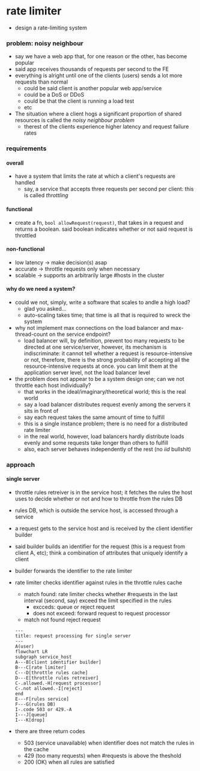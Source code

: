 # rate limiter
* design a rate-limiting system
### problem: noisy neighbour
* say we have a web app that, for one reason or the other, has become popular
* said app receives thousands of requests per second to the FE
* everything is alright until one of the clients (users) sends a lot more requests than normal
    - could be said client is another popular web app/service
    - could be a DoS or DDoS
    - could be that the client is running a load test
    - etc
* The situation where a client hogs a significant proportion of shared resources is called the *noisy neighbour problem*
    - therest of the clients experience higher latency and request failure rates
### requirements
#### overall
* have a system that limits the rate at which a client's requests are handled
    - say, a service that accepts three requests per second per client: this is called *throttling*
#### functional
* create a fn, `bool allowRequest(request)`, that takes in a request and returns a boolean. said boolean indicates whether or not said request is throttled 
#### non-functional
* low latency &rarr; make decision(s) asap
* accurate &rarr; throttle requests only when necessary
* scalable &rarr; supports an arbitrarily large #hosts in the cluster
#### why do we need a system?
* could we not, simply, write a software that scales to andle a high load?
    - glad you asked...
    - auto-scaling takes time; that time is all that is required to wreck the system
* why not implement max connections on the load balancer and max-thread-count on the service endpoint?
    - load balancer will, by definition, prevent too many requests to be directed at one service/server, however, its mechanism is indiscriminate: it cannot tell whether a request is resource-intensive or not, therefore, there is the strong probability of accepting all the resource-intensive requests at once. you can limit them at the application server level, not the load balancer level
* the problem does not appear to be a system design one; can we not throttle each host individually?
    - that works in the ideal/imaginary/theoretical world; this is the real world
    - say a load balancer distributes request evenly among the servers it sits in front of
    - say each request takes the same amount of time to fulfill
    - this is a single instance problem; there is no need for a distributed rate limiter
    - in the real world, however, load balancers hardly distribute loads evenly and some requests take longer than others to fulfill
    - also, each server behaves independently of the rest (no *iid* bullshit) 
### approach
#### single server
* throttle rules retreiver is in the service host; it fetches the rules the host uses to decide whether or not and how to throttle from the rules DB
* rules DB, which is outside the service host, is accessed through a service
* a request gets to the service host and is received by the client identifier builder
* said builder builds an identifier for the request (this is a request from client A, etc); think a combination of attributes that uniquely identify a client
* builder forwards the identifier to the rate limiter
* rate limiter checks identifier against rules in the throttle rules cache
    - match found: rate limiter checks whether #requests in the last interval (second, say) exceed the limit specified in the rules
        - excceds: queue or reject request
        - does not exceed: forward request to request processor
    - match not found reject request

    ```mermaid
    ---
    title: request processing for single server
    ---
    A(user)
    flowchart LR
    subgraph service_host
    A---B[client identifier builder]
    B---C[rate limiter]
    C---D[throttle rules cache]
    D---E[throttle rules retreiver]
    C-.allowed.-H[request processor]
    C-.not allowed.-I[reject]
    end
    E---F[rules service]
    F---G(rules DB)
    I-.code 503 or 429.-A
    I---J[queue]
    I---K[drop]
    ```

* there are three return codes
    - 503 (service unavailable) when identifier does not match the rules in the cache
    - 429 (too many requests) when #requests is above the theshold
    - 200 (OK) when all rules are satisfied